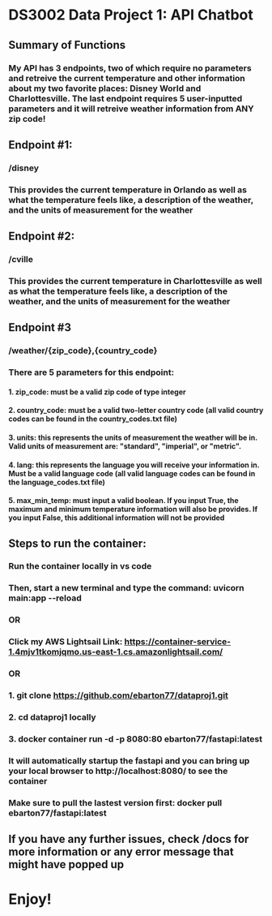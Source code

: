 # DS3002 Data Project 1: API Chatbot

## Summary of Functions
### My API has 3 endpoints, two of which require no parameters and retreive the current temperature and other information about my two favorite places: Disney World and Charlottesville. The last endpoint requires 5 user-inputted parameters and it will retreive weather information from ANY zip code!

## Endpoint #1:
### /disney
### This provides the current temperature in Orlando as well as what the temperature feels like, a description of the weather, and the units of measurement for the weather

## Endpoint #2:
### /cville
### This provides the current temperature in Charlottesville as well as what the temperature feels like, a description of the weather, and the units of measurement for the weather

## Endpoint #3
### /weather/{zip_code},{country_code}
### There are 5 parameters for this endpoint:
#### 1. zip_code: must be a valid zip code of type integer
#### 2. country_code: must be a valid two-letter country code (all valid country codes can be found in the country_codes.txt file)
#### 3. units: this represents the units of measurement the weather will be in. Valid units of measurement are: "standard", "imperial", or "metric". 
#### 4. lang: this represents the language you will receive your information in. Must be a valid language code (all valid language codes can be found in the language_codes.txt file)
#### 5. max_min_temp: must input a valid boolean. If you input True, the maximum and minimum temperature information will also be provides. If you input False, this additional information will not be provided

## Steps to run the container: 

### Run the container locally in vs code
### Then, start a new terminal and type the command: uvicorn main:app --reload

### OR

### Click my AWS Lightsail Link: https://container-service-1.4mjv1tkomjqmo.us-east-1.cs.amazonlightsail.com/

### OR

### 1. git clone  https://github.com/ebarton77/dataproj1.git 
### 2. cd dataproj1 locally
### 3. docker container run -d -p 8080:80 ebarton77/fastapi:latest 
### It will automatically startup the fastapi and you can bring up your local browser to http://localhost:8080/ to see the container
### Make sure to pull the lastest version first: docker pull ebarton77/fastapi:latest


## If you have any further issues, check /docs for more information or any error message that might have popped up

# Enjoy!

